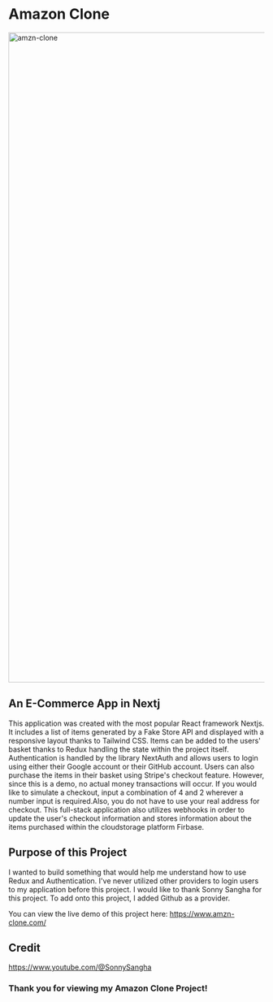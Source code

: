 # Amazon Clone 

<img width="1280" alt="amzn-clone" src="https://github.com/Marquis4484/amazon-clone/assets/39504475/36148c4a-c2c6-437f-a234-29a5441f2cec">


## An E-Commerce App in Nextj

This application was created with the most popular React framework Nextjs. It includes a list of items generated by a Fake Store API and displayed with a responsive layout thanks to Tailwind CSS. Items can be added to the users' basket thanks to Redux handling the state within the project itself.  Authentication is handled by the library NextAuth and allows users to login using either their Google account or their GitHub account. Users can also purchase the items in their basket using Stripe's checkout feature. However, since this is a demo, no actual money transactions will occur. If you would like to simulate a checkout, input a combination of 4 and 2 wherever a number input is required.Also, you do not have to use your real address for checkout. This full-stack application also utilizes webhooks in order to update the user's checkout information and stores information about the items purchased within the cloudstorage platform Firbase.

## Purpose of this Project 

I wanted to build something that would help me understand how to use Redux and Authentication. I've never utilized other providers to login users to my application before this project. I would like to thank Sonny Sangha for this project. To add onto this project, I added Github as a provider.

You can view the live demo of this project here: https://www.amzn-clone.com/

## Credit

https://www.youtube.com/@SonnySangha

### Thank you for viewing my Amazon Clone Project! 
